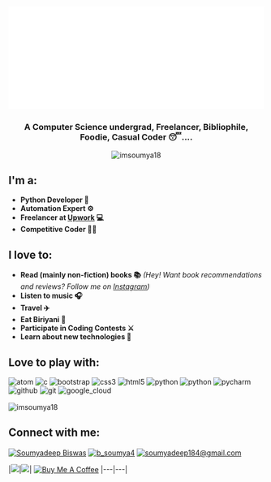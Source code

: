 <img src='https://github.com/imsoumya18/imsoumya18/raw/main/svg.svg'>

<h3 align="center">A Computer Science undergrad, Freelancer, Bibliophile, Foodie, Casual Coder 😴....</h3>
<p align="center"> <img src="https://komarev.com/ghpvc/?username=imsoumya18&label=Profile%20views&color=0e75b6&style=flat" alt="imsoumya18" /> </p>

## I'm a:
 - **Python Developer 🐍**
 - **Automation Expert ⚙️**
 - **Freelancer at [Upwork](https://www.upwork.com/o/profiles/users/~01dfd208b466fa8f0b/) 💻**
 - **Competitive Coder 🐱‍💻**

## I love to:
 - **Read (mainly non-fiction) books 📚**
  *(Hey! Want book recommendations and reviews?*
  *Follow me on [Instagram](https://www.instagram.com/b_soumya4/))*
 - **Listen to music 🎧**
 - **Travel ✈️**
 - **Eat Biriyani 🤤**
 - **Participate in Coding Contests ⚔️**
 - **Learn about new technologies 🤔**

## Love to play with:
<p align="left">
 <img src="https://upload.wikimedia.org/wikipedia/commons/e/e2/Atom_1.0_icon.png" alt="atom" width="35" height="35"/> 
 <img src="https://cdn.iconscout.com/icon/free/png-512/c-programming-569564.png" alt="c" width="35" height="35"/> 
 <img src="https://img.icons8.com/color/452/bootstrap.png" alt="bootstrap" width="35" height="35"/> 
 <img src="https://cdn3.iconfinder.com/data/icons/social-media-special/256/css3-512.png" alt="css3" width="30" height="30"/> 
 <img src="https://cdn1.iconfinder.com/data/icons/logotypes/32/badge-html-5-256.png" alt="html5" width="30" height="30"/> 
 <img src="https://cdn3.iconfinder.com/data/icons/logos-and-brands-adobe/512/267_Python-256.png" alt="python" width="30" height="30"/>
 <img src="https://img.icons8.com/color/452/selenium-test-automation.png" alt="python" width="30" height="30"/>
 <img src="https://upload.wikimedia.org/wikipedia/commons/thumb/1/1d/PyCharm_Icon.svg/768px-PyCharm_Icon.svg.png" alt="pycharm" width="30" height="30"/> 
 <img src="https://www.flaticon.com/svg/static/icons/svg/733/733553.svg" alt="github" width="30" height="30"/> 
 <img src="https://upload.wikimedia.org/wikipedia/commons/thumb/3/3f/Git_icon.svg/146px-Git_icon.svg.png" alt="git" width="30" height="30">
 <img src="https://www.vectorlogo.zone/logos/google_cloud/google_cloud-icon.svg" alt="google_cloud" width="30" height="30"></p>

<p><img align="center" src="https://github-readme-stats.vercel.app/api/top-langs/?username=imsoumya18&layout=compact" alt="imsoumya18" /></p>
 
## Connect with me:
<p align="left">
<a href="https://www.linkedin.com/in/soumyadeep-biswas-4345a417b/" target="blank"><img align="center" src="https://www.flaticon.com/svg/static/icons/svg/174/174857.svg" alt="Soumyadeep Biswas" height="30" width="40" /></a>
<a href="https://www.instagram.com/b_soumya4/" target="blank"><img align="center" src="https://www.flaticon.com/svg/static/icons/svg/2111/2111463.svg" alt="b_soumya4" height="30" width="40" /></a>
<a href="mailto:soumyadeep184@gmail.com"><img align="center" src="https://www.flaticon.com/svg/static/icons/svg/732/732200.svg" alt="soumyadeep184@gmail.com" height="30" width="40" /></a>
</p>

|<img src="https://github-readme-stats.vercel.app/api?username=imsoumya18&&show_icons=true&count_private=true"/>|<img src="https://github-readme-streak-stats.herokuapp.com/?user=imsoumya18"/>|
<a href="https://www.buymeacoffee.com/imsoumya" target="_blank"><img src="https://cdn.buymeacoffee.com/buttons/v2/default-blue.png" alt="Buy Me A Coffee" style="height: 60px !important;width: 217px !important;" ></a>
|---|---|
